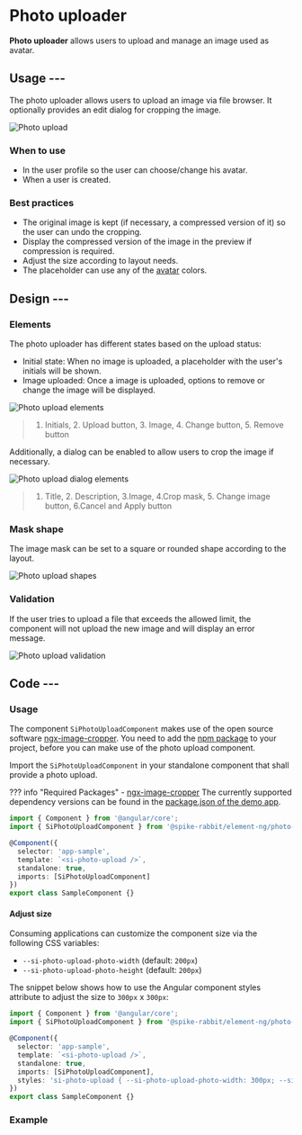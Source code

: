 # Photo uploader

**Photo uploader** allows users to upload and manage an image used as avatar.

## Usage ---

The photo uploader allows users to upload an image via file browser.
It optionally provides an edit dialog for cropping the image.

![Photo upload](images/photo-upload.png)

### When to use

- In the user profile so the user can choose/change his avatar.
- When a user is created.

### Best practices

- The original image is kept (if necessary, a compressed version of it) so the user can undo the cropping.
- Display the compressed version of the image in the preview if compression is required.
- Adjust the size according to layout needs.
- The placeholder can use any of the [avatar](../status-notifications/avatar.md) colors.

## Design ---

### Elements

The photo uploader has different states based on the upload status:

- Initial state: When no image is uploaded, a placeholder with the user's initials will be shown.
- Image uploaded: Once a image is uploaded, options to remove or change the image will be displayed.

![Photo upload elements](images/photo-upload-elements.png)

> 1. Initials, 2. Upload button, 3. Image, 4. Change button, 5. Remove button

Additionally, a dialog can be enabled to allow users to crop the image if necessary.

![Photo upload dialog elements](images/photo-upload-dialog-elemets.png)

> 1. Title, 2. Description, 3.Image, 4.Crop mask, 5. Change image button, 6.Cancel and Apply button

### Mask shape

The image mask can be set to a square or rounded shape according to the layout.

![Photo upload shapes](images/photo-upload-shape.png)

### Validation

 If the user tries to upload a file that exceeds the allowed limit, the component
 will not upload the new image and will display an error message.

![Photo upload validation](images/photo-upload-validation.png)

## Code ---

### Usage

The component `SiPhotoUploadComponent` makes use of the open source software
[ngx-image-cropper](https://github.com/Mawi137/ngx-image-cropper). You need
to add the [npm package](https://www.npmjs.com/package/ngx-image-cropper) to
your project, before you can make use of the photo upload component.

Import the `SiPhotoUploadComponent` in your standalone component that shall provide a photo upload.

??? info "Required Packages"
    - [ngx-image-cropper](https://www.npmjs.com/package/ngx-image-cropper)
    The currently supported dependency versions can be found in the [package.json of the demo app](https://github.com/siemens/element/blob/main/package.json).

```ts
import { Component } from '@angular/core';
import { SiPhotoUploadComponent } from '@spike-rabbit/element-ng/photo-upload';

@Component({
  selector: 'app-sample',
  template: `<si-photo-upload />`,
  standalone: true,
  imports: [SiPhotoUploadComponent]
})
export class SampleComponent {}
```

#### Adjust size

Consuming applications can customize the component size via the following CSS variables:

- `--si-photo-upload-photo-width` (default: `200px`)
- `--si-photo-upload-photo-height` (default: `200px`)

The snippet below shows how to use the Angular component styles attribute to adjust the size to `300px` x `300px`:

```ts
import { Component } from '@angular/core';
import { SiPhotoUploadComponent } from '@spike-rabbit/element-ng/photo-upload';

@Component({
  selector: 'app-sample',
  template: `<si-photo-upload />`,
  standalone: true,
  imports: [SiPhotoUploadComponent],
  styles: 'si-photo-upload { --si-photo-upload-photo-width: 300px; --si-photo-upload-photo-height: 300px; }'
})
export class SampleComponent {}
```

### Example

<si-docs-component example="si-photo-upload/si-photo-upload" height="600"></si-docs-component>

<si-docs-api component="SiPhotoUploadComponent"></si-docs-api>

<si-docs-types></si-docs-types>
